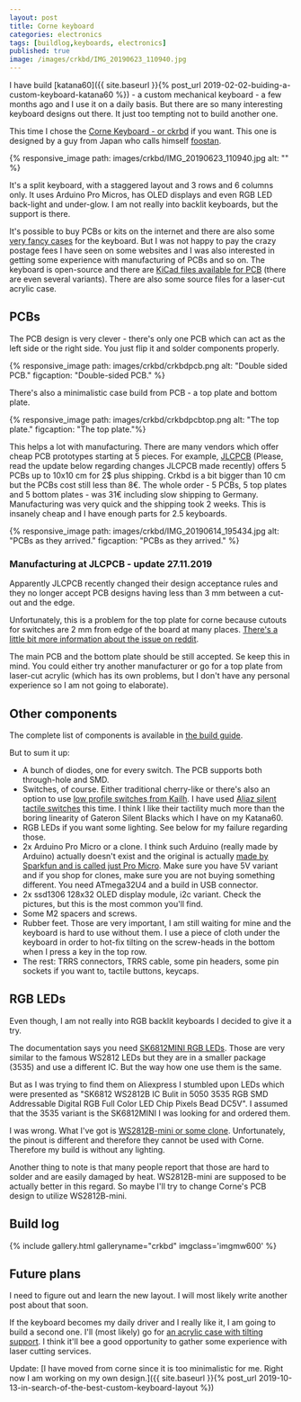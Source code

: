 ```yaml
---
layout: post
title: Corne keyboard
categories: electronics
tags: [buildlog,keyboards, electronics]
published: true
image: /images/crkbd/IMG_20190623_110940.jpg
---
```


I have build 
[katana60]({{ site.baseurl }}{% post_url 2019-02-02-buiding-a-custom-keyboard-katana60 %}) - a custom mechanical keyboard - a few months ago and I use it on a daily basis. But there are so many interesting keyboard designs out there. It just too tempting not to build another one.

This time I chose the [Corne Keyboard - or ckrbd](https://github.com/foostan/crkbd) if you want. This one is designed by a guy from Japan who calls himself [foostan](https://twitter.com/foostan).

{% responsive_image path: images/crkbd/IMG_20190623_110940.jpg alt: "" %}

<!--more-->

It's a split keyboard, with a staggered layout and 3 rows and 6 columns only. It uses Arduino Pro Micros, has OLED displays and even RGB LED back-light and under-glow. I am not really into backlit keyboards, but the support is there.

It's possible to buy PCBs or kits on the internet and there are also some [very fancy cases](https://imkulio.com/) for the keyboard. But I was not happy to pay the crazy postage fees I have seen on some websites and I was also interested in getting some experience with manufacturing of PCBs and so on. The keyboard is open-source and there are [KiCad files available for PCB](https://github.com/foostan/crkbd) (there are even several variants). There are 
also some source files for a laser-cut acrylic case.

## PCBs 

The PCB design is very clever - there's only one PCB which can act as the left side or the right side. You just flip it and solder components properly. 

{% responsive_image path: images/crkbd/crkbdpcb.png alt: "Double sided PCB." figcaption: "Double-sided PCB." %}

There's also a minimalistic case build from PCB - a top plate and bottom plate.

{% responsive_image path: images/crkbd/crkbdpcbtop.png alt: "The top plate." figcaption: "The top plate."%}

This helps a lot with manufacturing. There are many vendors which offer cheap PCB prototypes starting at 5 pieces. For example, [JLCPCB](https://jlcpcb.com/)
(Please, read the update below regarding changes JLCPCB made recently) offers 5 PCBs up to 10x10 cm for 2$ plus shipping. Crkbd is a bit bigger than 10 cm but the PCBs cost still less than 8€. The whole order - 5 PCBs, 5 top plates and 5 bottom plates - was 31€ including slow shipping to Germany. Manufacturing was very quick and the shipping took 2 weeks. This is insanely cheap and I have enough parts for 2.5 keyboards.

{% responsive_image path: images/crkbd/IMG_20190614_195434.jpg alt: "PCBs as they arrived." figcaption: "PCBs as they arrived." %}

### Manufacturing at JLCPCB - update 27.11.2019

Apparently JLCPCB recently changed their design acceptance rules and they no longer accept PCB designs having less than 3 mm between a cut-out and the edge. 

Unfortunately, this is a problem for the top plate for corne because cutouts for switches are 2 mm from edge of the board at many places. [There's a little bit more information about the issue on reddit](https://www.reddit.com/r/MechanicalKeyboards/comments/e1sltu/corne_top_plate_kicad/). 

The main PCB and the bottom plate should be still accepted. Se keep this in mind. You could either try another manufacturer or go for a top plate from laser-cut acrylic (which has its own problems, but I don't have any personal experience so I am not going to elaborate).

## Other components

The complete list of components is available in [the build guide](https://github.com/foostan/crkbd/blob/master/corne-classic/doc/buildguide_en.md).

But to sum it up:

- A bunch of diodes, one for every switch. The PCB supports both through-hole and SMD. 
- Switches, of course. Either traditional cherry-like or there's also an option to use [low profile switches from Kailh](http://www.kailh.com/en/Products/Ks/CS/). I have used [Aliaz silent tactile switches](https://kbdfans.com/products/pre-orderaliaz-silent-switch-tactile) this time. I think I like their tactility much more than the boring linearity of Gateron Silent Blacks which I have on my Katana60.
- RGB LEDs if you want some lighting. See below for my failure regarding those.
- 2x Arduino Pro Micro or a clone. I think such Arduino (really made by Arduino) actually doesn't exist and the original is actually [made by Sparkfun and is called just Pro Micro](https://www.sparkfun.com/products/12640). Make sure you have 5V variant and if you shop for clones, make sure you are not buying something different. You need ATmega32U4 and a build in USB connector.
- 2x ssd1306 128x32 OLED display module, i2c variant. Check the pictures, but this is the most common you'll find.
- Some M2 spacers and screws.
- Rubber feet. Those are very important, I am still waiting for mine and the keyboard is hard to use without them. I use a piece of cloth under the keyboard in order to hot-fix tilting on the screw-heads in the bottom when I press a key in the top row.
- The rest: TRRS connectors, TRRS cable, some pin headers, some pin sockets if you want to, tactile buttons, keycaps.


## RGB LEDs

Even though, I am not really into RGB backlit keyboards I decided to give it a try. 

The documentation says you need [SK6812MINI RGB LEDs](https://cdn-shop.adafruit.com/product-files/2686/SK6812MINI_REV.01-1-2.pdf). Those are very similar to the famous WS2812 LEDs but they are in a smaller package (3535) and use a different IC. But the way how one use them is the same.

But as I was trying to find them on Aliexpress I stumbled upon LEDs which were presented as "SK6812 WS2812B IC Bulit in 5050 3535 RGB SMD Addressable Digital RGB Full Color LED Chip Pixels Bead DC5V". I assumed that the 3535 variant is the SK6812MINI I was looking for and ordered them.

I was wrong. What I've got is [WS2812B-mini or some clone](http://www.normandled.com/upload/201607/WS2812B%20Mini%203535%20LED%20Datasheet.pdf). Unfortunately, the pinout is different and therefore they cannot be used with Corne. Therefore my build is without any lighting. 

Another thing to note is that many people report that those are hard to solder and are easily damaged by heat. WS2812B-mini are supposed to be actually better in this regard. So maybe I'll try to change Corne's PCB design to utilize WS2812B-mini.

## Build log

{% include gallery.html galleryname="crkbd" imgclass='imgmw600' %}

## Future plans

I need to figure out and learn the new layout. I will most likely write another post about that soon.

If the keyboard becomes my daily driver and I really like it, I am going to build a second one. I'll (most likely) go for [an acrylic case with tilting support](https://github.com/foostan/crkbd/tree/master/corne-classic/acrylic_plate). I think it'll bee a good opportunity to gather some experience with laser cutting services.

Update: [I have moved from corne since it is too minimalistic for me. Right now I am working on my own design.]({{ site.baseurl }}{% post_url 2019-10-13-in-search-of-the-best-custom-keyboard-layout %})